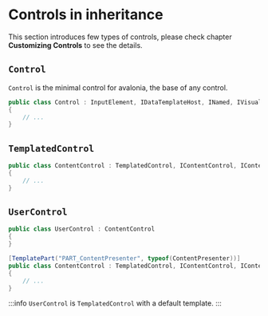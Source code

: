 # Controls in inheritance

This section introduces few types of controls, please check chapter **Customizing Controls** to see the details.

## `Control`

`Control` is the minimal control for avalonia, the base of any control.

```cs
public class Control : InputElement, IDataTemplateHost, INamed, IVisualBrushInitialize, ISetterValue
{
    // ...
}
```

## `TemplatedControl`

```cs
public class ContentControl : TemplatedControl, IContentControl, IContentPresenterHost
{
    // ...
}
```

## `UserControl`

```cs
public class UserControl : ContentControl
{
}

[TemplatePart("PART_ContentPresenter", typeof(ContentPresenter))]
public class ContentControl : TemplatedControl, IContentControl, IContentPresenterHost
{
    // ...
}
```

:::info
`UserControl` is `TemplatedControl` with a default template.
:::
